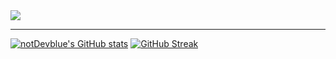 <image src="https://cdn.discordapp.com/attachments/888797035468308550/950708358493659147/cd1a29016f696a4cbd6e474f087ff8abbf40bd0df9367f19756a6a5ccc3d4bc8201b83a3528042ba47390894a7b285cc39521cf684cb93adeaecd66da955d557acdbfc0caca55b6a438b9420a3cc122ae8cf262f136336719420808819e46069.jpg"/>

* * *
[![notDevblue's GitHub stats](https://github-readme-stats.vercel.app/api?username=notDevblue)](https://github.com/anuraghazra/github-readme-stats)
[![GitHub Streak](https://github-readme-streak-stats.herokuapp.com/?user=notDevblue)](https://git.io/streak-stats)
